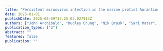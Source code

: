 ```yaml
---
title: "Persistent mirusvirus infection in the marine protist Aurantiochytrium"
date: 2025-01-01
publishDate: 2025-08-09T17:25:05.027913Z
authors: ["John Archibald", "Dudley Chung", "Nik Brask", "Sari Matar", "Lucie Gallot-Lavallée", "Eric Pringle", "Brett Duguay", "Cedric Blais", "Jessica Latimer", "Claudio Slamovits", " others"]
publication_types: ["2"]
abstract: ""
featured: false
publication: ""
---
```


